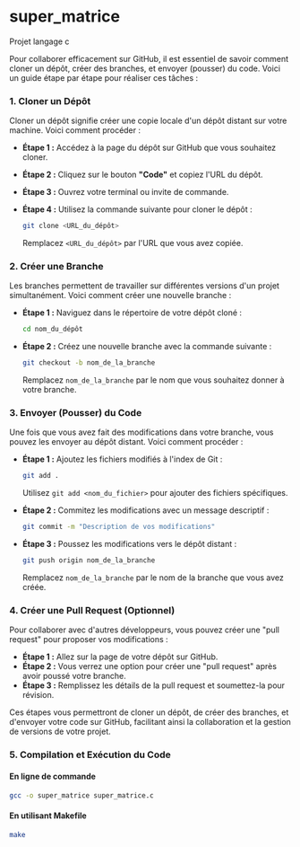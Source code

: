 # super_matrice
Projet langage c

Pour collaborer efficacement sur GitHub, il est essentiel de savoir comment cloner un dépôt, créer des branches, et envoyer (pousser) du code. Voici un guide étape par étape pour réaliser ces tâches :

### 1. Cloner un Dépôt

Cloner un dépôt signifie créer une copie locale d'un dépôt distant sur votre machine. Voici comment procéder :

- **Étape 1 :** Accédez à la page du dépôt sur GitHub que vous souhaitez cloner.
- **Étape 2 :** Cliquez sur le bouton **"Code"** et copiez l'URL du dépôt.
- **Étape 3 :** Ouvrez votre terminal ou invite de commande.
- **Étape 4 :** Utilisez la commande suivante pour cloner le dépôt :

  ```bash
  git clone <URL_du_dépôt>
  ```

  Remplacez `<URL_du_dépôt>` par l'URL que vous avez copiée.

### 2. Créer une Branche

Les branches permettent de travailler sur différentes versions d'un projet simultanément. Voici comment créer une nouvelle branche :

- **Étape 1 :** Naviguez dans le répertoire de votre dépôt cloné :

  ```bash
  cd nom_du_dépôt
  ```

- **Étape 2 :** Créez une nouvelle branche avec la commande suivante :

  ```bash
  git checkout -b nom_de_la_branche
  ```

  Remplacez `nom_de_la_branche` par le nom que vous souhaitez donner à votre branche.

### 3. Envoyer (Pousser) du Code

Une fois que vous avez fait des modifications dans votre branche, vous pouvez les envoyer au dépôt distant. Voici comment procéder :

- **Étape 1 :** Ajoutez les fichiers modifiés à l'index de Git :

  ```bash
  git add .
  ```

  Utilisez `git add <nom_du_fichier>` pour ajouter des fichiers spécifiques.

- **Étape 2 :** Commitez les modifications avec un message descriptif :

  ```bash
  git commit -m "Description de vos modifications"
  ```

- **Étape 3 :** Poussez les modifications vers le dépôt distant :

  ```bash
  git push origin nom_de_la_branche
  ```

  Remplacez `nom_de_la_branche` par le nom de la branche que vous avez créée.

### 4. Créer une Pull Request (Optionnel)

Pour collaborer avec d'autres développeurs, vous pouvez créer une "pull request" pour proposer vos modifications :

- **Étape 1 :** Allez sur la page de votre dépôt sur GitHub.
- **Étape 2 :** Vous verrez une option pour créer une "pull request" après avoir poussé votre branche.
- **Étape 3 :** Remplissez les détails de la pull request et soumettez-la pour révision.

Ces étapes vous permettront de cloner un dépôt, de créer des branches, et d'envoyer votre code sur GitHub, facilitant ainsi la collaboration et la gestion de versions de votre projet.


### 5. Compilation et Exécution du Code

#### En ligne de commande

```bash
gcc -o super_matrice super_matrice.c

```

#### En utilisant Makefile

```bash
make
```
